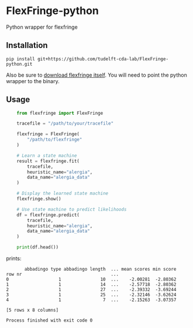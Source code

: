 # FlexFringe-python
Python wrapper for flexfringe

## Installation
```
pip install git+https://github.com/tudelft-cda-lab/FlexFringe-python.git
```

Also be sure to [download flexfringe itself](https://github.com/tudelft-cda-lab/FlexFringe/releases/tag/latest).
You will need to point the python wrapper to the binary.

## Usage
```python
    from flexfringe import FlexFringe

    tracefile = "/path/to/your/tracefile"

    flexfringe = FlexFringe(
        "/path/to/flexfringe"
    )

    # Learn a state machine
    result = flexfringe.fit(
        tracefile,
        heuristic_name="alergia",
        data_name="alergia_data"
    )

    # Display the learned state machine
    flexfringe.show()

    # Use state machine to predict likelihoods
    df = flexfringe.predict(
        tracefile,
        heuristic_name="alergia",
        data_name="alergia_data"
    )

    print(df.head())
```

prints:
```
       abbadingo type abbadingo length  ... mean scores min score
row nr                                  ...                      
0                   1               10  ...    -2.00281  -2.80362
1                   1               14  ...    -2.57718  -2.80362
2                   1               27  ...    -2.39332  -3.69244
3                   1               25  ...    -2.32146  -3.62624
4                   1                7  ...    -2.15263  -3.07357

[5 rows x 8 columns]

Process finished with exit code 0

```
